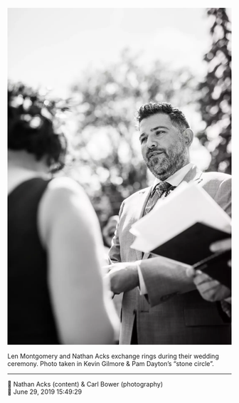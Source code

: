 ![Len Montgomery and Nathan Acks exchange rings](assets/a0bcd2f5672b27e325668d64eb26f10f.webp)

Len Montgomery and Nathan Acks exchange rings during their wedding ceremony. Photo taken in Kevin Gilmore & Pam Dayton’s “stone circle”.

- - - -

<span aria-hidden="true">👥</span> Nathan Acks (content) & Carl Bower (photography)  
<span aria-hidden="true">📅</span> June 29, 2019 15:49:29
